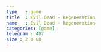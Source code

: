 ```yaml
---
type   : game
title  : Evil Dead - Regeneration
name   : Evil Dead - Regeneration
categories: [game]
telegram : 487
size : 2.0 GB
---
```



